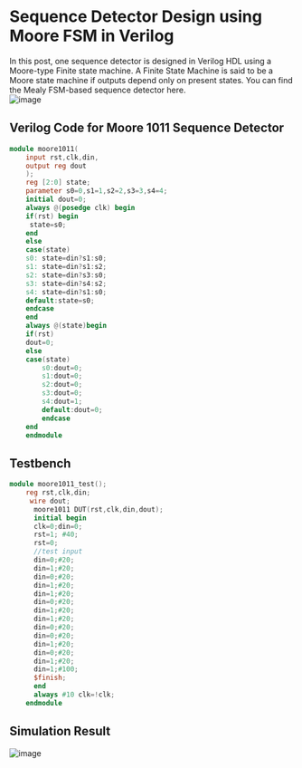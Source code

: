 # Sequence Detector Design using Moore FSM in Verilog
In this post, one sequence detector is designed in Verilog HDL using a Moore-type Finite state machine. A Finite State Machine is said to be a Moore state machine if outputs depend only on
present states. You can find the Mealy FSM-based sequence detector here. <br>
![image](https://github.com/charlie2951/vlsi/assets/90516512/145ee580-227e-48fd-984a-3dd8ecf4c6e0)

## Verilog Code for Moore 1011 Sequence Detector
```verilog
module moore1011(
    input rst,clk,din,
    output reg dout
    );
    reg [2:0] state;
    parameter s0=0,s1=1,s2=2,s3=3,s4=4;
    initial dout=0;
    always @(posedge clk) begin
    if(rst) begin
     state=s0;
    end
    else
    case(state)
    s0: state=din?s1:s0;
    s1: state=din?s1:s2;
    s2: state=din?s3:s0;
    s3: state=din?s4:s2;
    s4: state=din?s1:s0;
    default:state=s0;
    endcase 
    end
    always @(state)begin
    if(rst)
    dout=0;
    else
    case(state)
        s0:dout=0;
        s1:dout=0;
        s2:dout=0;
        s3:dout=0;
        s4:dout=1;
        default:dout=0;
        endcase
    end
    endmodule
```
## Testbench
```verilog
module moore1011_test();
    reg rst,clk,din;
     wire dout;
      moore1011 DUT(rst,clk,din,dout);
      initial begin
      clk=0;din=0;
      rst=1; #40;
      rst=0;
      //test input
      din=0;#20;
      din=1;#20;
      din=0;#20;
      din=1;#20;
      din=1;#20;
      din=0;#20;
      din=1;#20;
      din=1;#20;
      din=0;#20;
      din=0;#20;
      din=1;#20;
      din=0;#20;
      din=1;#20;
      din=1;#100;
      $finish;
      end
      always #10 clk=!clk;
    endmodule
```
## Simulation Result
![image](https://github.com/charlie2951/vlsi/assets/90516512/10e720c3-c60e-4fbb-a12f-aed442044aed)

